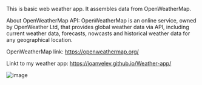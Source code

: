 This is basic web weather app. It assembles data from OpenWeatherMap.


About OpenWeatherMap API:
OpenWeatherMap is an online service, owned by OpenWeather Ltd, that provides global weather data via API, including current weather data, forecasts, nowcasts and historical weather data for any geographical location.

OpenWeatherMap link: https://openweathermap.org/


Linkt to my weather app: https://ioanvelev.github.io/Weather-app/

![image](https://github.com/IoanVelev/Weather-app/assets/131281353/a4c03150-c3b0-47c1-9f2f-367ddbd7a007)
